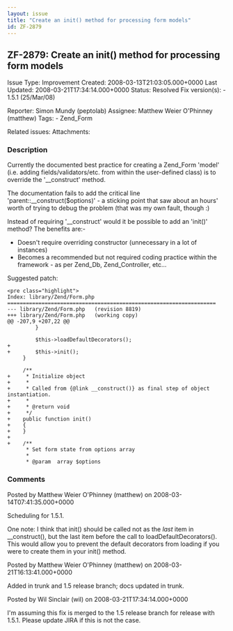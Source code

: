 ```yaml
---
layout: issue
title: "Create an init() method for processing form models"
id: ZF-2879
---
```


ZF-2879: Create an init() method for processing form models
-----------------------------------------------------------

 Issue Type: Improvement Created: 2008-03-13T21:03:05.000+0000 Last Updated: 2008-03-21T17:34:14.000+0000 Status: Resolved Fix version(s): - 1.5.1 (25/Mar/08)
 
 Reporter:  Simon Mundy (peptolab)  Assignee:  Matthew Weier O'Phinney (matthew)  Tags: - Zend\_Form
 
 Related issues: 
 Attachments: 
### Description

Currently the documented best practice for creating a Zend\_Form 'model' (i.e. adding fields/validators/etc. from within the user-defined class) is to override the '\_\_construct' method.

The documentation fails to add the critical line 'parent::\_\_construct($options)' - a sticking point that saw about an hours' worth of trying to debug the problem (that was my own fault, though :)

Instead of requiring '\_\_construct' would it be possible to add an 'init()' method? The benefits are:-

- Doesn't require overriding constructor (unnecessary in a lot of instances)
- Becomes a recommended but not required coding practice within the framework - as per Zend\_Db, Zend\_Controller, etc...

Suggested patch:

 
    <pre class="highlight">
    Index: library/Zend/Form.php
    ===================================================================
    --- library/Zend/Form.php   (revision 8819)
    +++ library/Zend/Form.php   (working copy)
    @@ -207,9 +207,22 @@
             }
     
             $this->loadDefaultDecorators();
    +
    +        $this->init();
         }
     
         /**
    +     * Initialize object
    +     *
    +     * Called from {@link __construct()} as final step of object instantiation.
    +     *
    +     * @return void
    +     */
    +    public function init()
    +    {
    +    }
    +
    +    /**
          * Set form state from options array
          * 
          * @param  array $options 


 

 

### Comments

Posted by Matthew Weier O'Phinney (matthew) on 2008-03-14T07:41:35.000+0000

Scheduling for 1.5.1.

One note: I think that init() should be called not as the _last_ item in \_\_construct(), but the last item before the call to loadDefaultDecorators(). This would allow you to prevent the default decorators from loading if you were to create them in your init() method.

 

 

Posted by Matthew Weier O'Phinney (matthew) on 2008-03-21T16:13:41.000+0000

Added in trunk and 1.5 release branch; docs updated in trunk.

 

 

Posted by Wil Sinclair (wil) on 2008-03-21T17:34:14.000+0000

I'm assuming this fix is merged to the 1.5 release branch for release with 1.5.1. Please update JIRA if this is not the case.

 

 